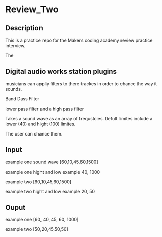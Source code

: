 # Review_Two  

## Description 

This is a practice repo for the Makers coding academy review practice interview.  

The 

## Digital audio works station plugins 

musicians can appliy filters to there trackes in order to chance the way it sounds. 

Band Dass Filter   

lower pass filter and a high pass filter 

Takes a sound wave as an array of frequstcies. Defult limites include a lower (40) and hight (100) limites.   

The user can chance them. 

 ## Input  

example one sound wave [60,10,45,60,1500]  

example one hight and low example 40, 1000

example two [60,10,45,60,1500] 

example two hight and low example 20, 50

## Ouput 

example one [60, 40, 45, 60, 1000] 

example two [50,20,45,50,50]
